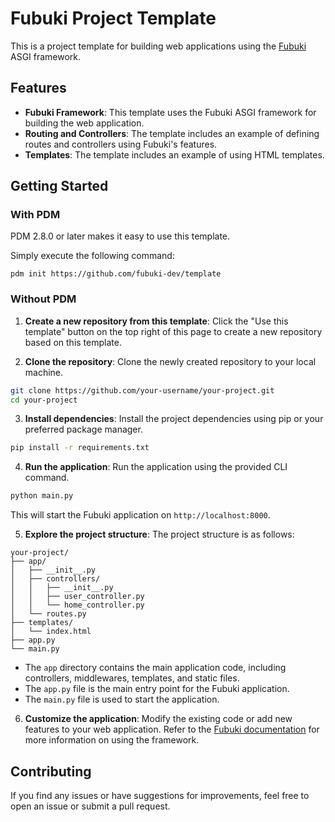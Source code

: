 # Fubuki Project Template

This is a project template for building web applications using the [Fubuki](https://github.com/fubuki-dev/fubuki) ASGI framework.

## Features
- **Fubuki Framework**: This template uses the Fubuki ASGI framework for building the web application.
- **Routing and Controllers**: The template includes an example of defining routes and controllers using Fubuki's features.
- **Templates**: The template includes an example of using HTML templates.

## Getting Started
### With PDM
PDM 2.8.0 or later makes it easy to use this template.

Simply execute the following command: 
```
pdm init https://github.com/fubuki-dev/template
```
### Without PDM
1. **Create a new repository from this template**: Click the "Use this template" button on the top right of this page to create a new repository based on this template.

2. **Clone the repository**: Clone the newly created repository to your local machine.

```bash
git clone https://github.com/your-username/your-project.git
cd your-project
```

3. **Install dependencies**: Install the project dependencies using pip or your preferred package manager.

```bash
pip install -r requirements.txt
```

4. **Run the application**: Run the application using the provided CLI command.

```bash
python main.py
```

This will start the Fubuki application on `http://localhost:8000`.

5. **Explore the project structure**: The project structure is as follows:

```
your-project/
├── app/
│   ├── __init__.py
│   ├── controllers/
│   │   ├── __init__.py
│   │   ├── user_controller.py
│   │   └── home_controller.py
│   └── routes.py
├── templates/
│   └── index.html
├── app.py
└── main.py
```

- The `app` directory contains the main application code, including controllers, middlewares, templates, and static files.
- The `app.py` file is the main entry point for the Fubuki application.
- The `main.py` file is used to start the application.

6. **Customize the application**: Modify the existing code or add new features to your web application. Refer to the [Fubuki documentation](https://fubuki-dev.github.io/docs) for more information on using the framework.

## Contributing

If you find any issues or have suggestions for improvements, feel free to open an issue or submit a pull request. 